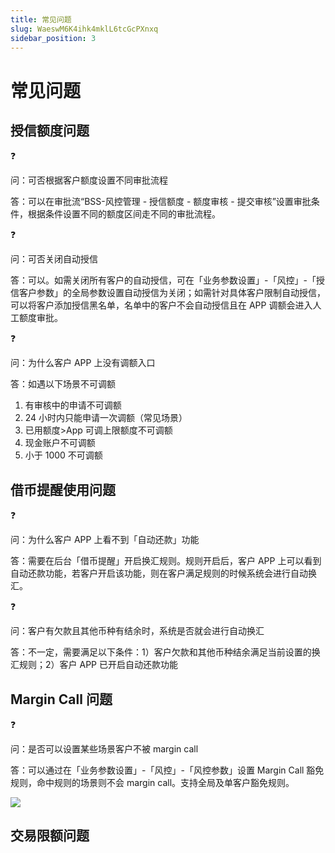 ```yaml
---
title: 常见问题
slug: WaeswM6K4ihk4mklL6tcGcPXnxq
sidebar_position: 3
---
```



# 常见问题

## 授信额度问题

<div class="callout callout-bg-2 callout-border-2">
<div class='callout-emoji'>❓</div>
<p>问：可否根据客户额度设置不同审批流程</p>
</div>

答：可以在审批流“BSS-风控管理 - 授信额度 - 额度审核 - 提交审核”设置审批条件，根据条件设置不同的额度区间走不同的审批流程。

<div class="callout callout-bg-2 callout-border-2">
<div class='callout-emoji'>❓</div>
<p>问：可否关闭自动授信</p>
</div>

答：可以。如需关闭所有客户的自动授信，可在「业务参数设置」-「风控」-「授信客户参数」的全局参数设置自动授信为关闭；如需针对具体客户限制自动授信，可以将客户添加授信黑名单，名单中的客户不会自动授信且在 APP 调额会进入人工额度审批。

<div class="callout callout-bg-2 callout-border-2">
<div class='callout-emoji'>❓</div>
<p>问：为什么客户 APP 上没有调额入口</p>
</div>

答：如遇以下场景不可调额

1. 有审核中的申请不可调额
2. 24 小时内只能申请一次调额（常见场景）
3. 已用额度&gt;App 可调上限额度不可调额
4. 现金账户不可调额
5. 小于 1000 不可调额

## 借币提醒使用问题

<div class="callout callout-bg-2 callout-border-2">
<div class='callout-emoji'>❓</div>
<p>问：为什么客户 APP 上看不到「自动还款」功能</p>
</div>

答：需要在后台「借币提醒」开启换汇规则。规则开启后，客户 APP 上可以看到自动还款功能，若客户开启该功能，则在客户满足规则的时候系统会进行自动换汇。

<div class="callout callout-bg-2 callout-border-2">
<div class='callout-emoji'>❓</div>
<p>问：客户有欠款且其他币种有结余时，系统是否就会进行自动换汇</p>
</div>

答：不一定，需要满足以下条件：1）客户欠款和其他币种结余满足当前设置的换汇规则；2）客户 APP 已开启自动还款功能

## Margin Call 问题

<div class="callout callout-bg-2 callout-border-2">
<div class='callout-emoji'>❓</div>
<p>问：是否可以设置某些场景客户不被 margin call</p>
</div>

答：可以通过在「业务参数设置」-「风控」-「风控参数」设置 Margin Call 豁免规则，命中规则的场景则不会 margin call。支持全局及单客户豁免规则。

<img src="/assets/SI78bT8smor9fnx46phc8kginVd.png" src-width="3250" src-height="672" align="center"/>

## 交易限额问题

